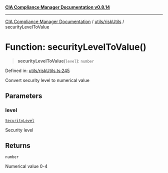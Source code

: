 [**CIA Compliance Manager Documentation v0.8.14**](../../../README.md)

***

[CIA Compliance Manager Documentation](../../../modules.md) / [utils/riskUtils](../README.md) / securityLevelToValue

# Function: securityLevelToValue()

> **securityLevelToValue**(`level`): `number`

Defined in: [utils/riskUtils.ts:245](https://github.com/Hack23/cia-compliance-manager/blob/257dd569f432a46611a1746c832a7e3d29232229/src/utils/riskUtils.ts#L245)

Convert security level to numerical value

## Parameters

### level

[`SecurityLevel`](../../../types/cia/type-aliases/SecurityLevel.md)

Security level

## Returns

`number`

Numerical value 0-4
